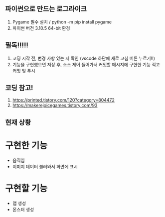 ## 파이썬으로 만드는 로그라이크
1. Pygame 필수 설치 / python -m pip install pygame
2. 파이썬 버전 3.10.5 64-bit 환경
## 필독!!!!!
1. 코딩 시작 전, 변경 사항 있는 지 확인 (vscode 하단에 새로 고침 버튼 누르기!!)
2. 기능을 구현했으면 저장 후, 소스 제어 들어가서 커밋할 메시지에 구현한 기능 적고 커밋 및 푸시
## 코딩 참고!
1. https://printed.tistory.com/120?category=804472
2. https://makerejoicegames.tistory.com/93
## 현재 상황
# 구현한 기능
- 움직임
- 이미지 데이터 불러와서 화면에 표시
# 구현할 기능
- 맵 생성
- 몬스터 생성
